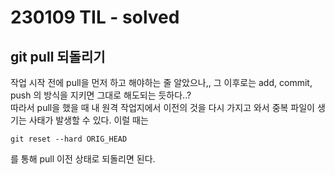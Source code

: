 
# 230109 TIL - solved

## git pull 되돌리기

작업 시작 전에 pull을 먼저 하고 해야하는 줄 알았으나,, 그 이후로는 add, commit, push 의 방식을 지키면 그대로 해도되는 듯하다..?\
따라서 pull을 했을 때 내 원격 작업지에서 이전의 것을 다시 가지고 와서 중복 파일이 생기는 사태가 발생할 수 있다. 이럴 때는 
```
git reset --hard ORIG_HEAD
```
를 통해 pull 이전 상태로 되돌리면 된다.